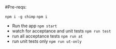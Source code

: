 #Pre-reqs:

`npm i -g chimp`
`npm i`

* Run the app `npm start`
* watch for acceptance and unit tests `npm run test`
* run all acceptance tests `npm run at`
* run unit tests only `npm run ut-only`

